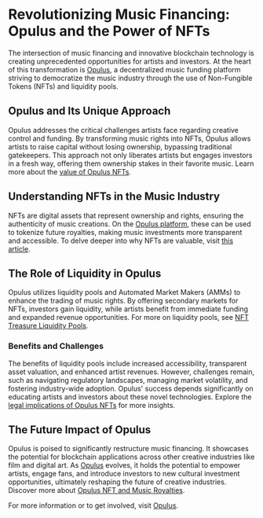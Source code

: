 # Revolutionizing Music Financing: Opulus and the Power of NFTs

The intersection of music financing and innovative blockchain technology is creating unprecedented opportunities for artists and investors. At the heart of this transformation is [Opulus](https://www.opulus.org), a decentralized music funding platform striving to democratize the music industry through the use of Non-Fungible Tokens (NFTs) and liquidity pools.

## Opulus and Its Unique Approach

Opulus addresses the critical challenges artists face regarding creative control and funding. By transforming music rights into NFTs, Opulus allows artists to raise capital without losing ownership, bypassing traditional gatekeepers. This approach not only liberates artists but engages investors in a fresh way, offering them ownership stakes in their favorite music. Learn more about the [value of Opulus NFTs](https://www.license-token.com/wiki/opulus-nft-value).

## Understanding NFTs in the Music Industry

NFTs are digital assets that represent ownership and rights, ensuring the authenticity of music creations. On the [Opulus platform](https://www.opulus.org), these can be used to tokenize future royalties, making music investments more transparent and accessible. To delve deeper into why NFTs are valuable, visit [this article](https://www.license-token.com/wiki/why-are-nf-ts-valuable).

## The Role of Liquidity in Opulus

Opulus utilizes liquidity pools and Automated Market Makers (AMMs) to enhance the trading of music rights. By offering secondary markets for NFTs, investors gain liquidity, while artists benefit from immediate funding and expanded revenue opportunities. For more on liquidity pools, see [NFT Treasure Liquidity Pools](https://www.license-token.com/wiki/nft-treasure-liquidity-pools).

### Benefits and Challenges

The benefits of liquidity pools include increased accessibility, transparent asset valuation, and enhanced artist revenues. However, challenges remain, such as navigating regulatory landscapes, managing market volatility, and fostering industry-wide adoption. Opulus' success depends significantly on educating artists and investors about these novel technologies. Explore the [legal implications of Opulus NFTs](https://www.license-token.com/wiki/opulus-nft-legal-implications) for more insights.

## The Future Impact of Opulus

Opulus is poised to significantly restructure music financing. It showcases the potential for blockchain applications across other creative industries like film and digital art. As [Opulus](https://www.opulus.org) evolves, it holds the potential to empower artists, engage fans, and introduce investors to new cultural investment opportunities, ultimately reshaping the future of creative industries. Discover more about [Opulus NFT and Music Royalties](https://www.license-token.com/wiki/opulus-nft-and-music-royalties).

For more information or to get involved, visit [Opulus](https://www.opulus.org).